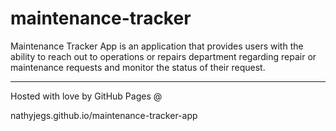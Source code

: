 # maintenance-tracker

Maintenance Tracker App is an application that provides users with the ability to reach out to
operations or repairs department regarding repair or maintenance requests and monitor the
status of their request.

---

Hosted with love by GitHub Pages @

nathyjegs.github.io/maintenance-tracker-app
